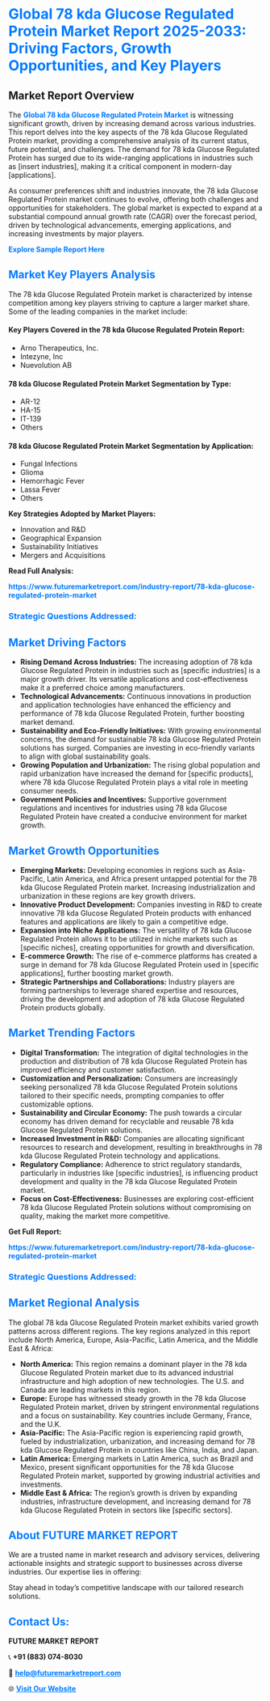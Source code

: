 <h1 style="color: #007BFF;">Global 78 kda Glucose Regulated Protein Market Report 2025-2033: Driving Factors, Growth Opportunities, and Key Players</h1>

<section id="overview">
<h2>Market Report Overview</h2>
<p>The <a href="https://www.futuremarketreport.com/industry-report/78-kda-glucose-regulated-protein-market" style="color: #007BFF; text-decoration: none;"><strong>Global 78 kda Glucose Regulated Protein Market</strong></a> is witnessing significant growth, driven by increasing demand across various industries. This report delves into the key aspects of the 78 kda Glucose Regulated Protein market, providing a comprehensive analysis of its current status, future potential, and challenges. The demand for 78 kda Glucose Regulated Protein has surged due to its wide-ranging applications in industries such as [insert industries], making it a critical component in modern-day [applications].</p>
<p>As consumer preferences shift and industries innovate, the 78 kda Glucose Regulated Protein market continues to evolve, offering both challenges and opportunities for stakeholders. The global market is expected to expand at a substantial compound annual growth rate (CAGR) over the forecast period, driven by technological advancements, emerging applications, and increasing investments by major players.</p>
</section>

<section id="overview">
<p><a href="https://www.futuremarketreport.com/request-sample/reportId=85098" style="color: #007BFF; text-decoration: none;"><strong>Explore Sample Report Here</strong></a></p>
</section>

<section id="key-players">
<h2 style="color: #007BFF;">Market Key Players Analysis</h2>
<p>The 78 kda Glucose Regulated Protein market is characterized by intense competition among key players striving to capture a larger market share. Some of the leading companies in the market include:</p>
<h4>Key Players Covered in the 78 kda Glucose Regulated Protein Report:</h4>
<ul><li>Arno Therapeutics, Inc.</li><li>Intezyne, Inc</li><li>Nuevolution AB</li></ul>
<h4>78 kda Glucose Regulated Protein Market Segmentation by Type:</h4>
<ul><li>AR-12</li><li>HA-15</li><li>IT-139</li><li>Others</li></ul>

<h4>78 kda Glucose Regulated Protein Market Segmentation by Application:</h4>
<ul><li>Fungal Infections</li><li>Glioma</li><li>Hemorrhagic Fever</li><li>Lassa Fever</li><li>Others</li></ul>
<p><strong>Key Strategies Adopted by Market Players:</strong></p>
<ul>
<li>Innovation and R&D</li>
<li>Geographical Expansion</li>
<li>Sustainability Initiatives</li>
<li>Mergers and Acquisitions</li>
</ul>
</section>

<section>
<p><strong>Read Full Analysis: </strong></p><a href="https://www.futuremarketreport.com/industry-report/78-kda-glucose-regulated-protein-market" style="color: #007BFF; text-decoration: none;"><strong>https://www.futuremarketreport.com/industry-report/78-kda-glucose-regulated-protein-market</strong></a>
<h3 style="color: #007BFF;">Strategic Questions Addressed:</h3>
</section>

<section id="driving-factors">
<h2 style="color: #007BFF;">Market Driving Factors</h2>
<ul>
<li><strong>Rising Demand Across Industries:</strong> The increasing adoption of 78 kda Glucose Regulated Protein in industries such as [specific industries] is a major growth driver. Its versatile applications and cost-effectiveness make it a preferred choice among manufacturers.</li>
<li><strong>Technological Advancements:</strong> Continuous innovations in production and application technologies have enhanced the efficiency and performance of 78 kda Glucose Regulated Protein, further boosting market demand.</li>
<li><strong>Sustainability and Eco-Friendly Initiatives:</strong> With growing environmental concerns, the demand for sustainable 78 kda Glucose Regulated Protein solutions has surged. Companies are investing in eco-friendly variants to align with global sustainability goals.</li>
<li><strong>Growing Population and Urbanization:</strong> The rising global population and rapid urbanization have increased the demand for [specific products], where 78 kda Glucose Regulated Protein plays a vital role in meeting consumer needs.</li>
<li><strong>Government Policies and Incentives:</strong> Supportive government regulations and incentives for industries using 78 kda Glucose Regulated Protein have created a conducive environment for market growth.</li>
</ul>
</section>

<section id="growth-opportunities">
<h2 style="color: #007BFF;">Market Growth Opportunities</h2>
<ul>
<li><strong>Emerging Markets:</strong> Developing economies in regions such as Asia-Pacific, Latin America, and Africa present untapped potential for the 78 kda Glucose Regulated Protein market. Increasing industrialization and urbanization in these regions are key growth drivers.</li>
<li><strong>Innovative Product Development:</strong> Companies investing in R&D to create innovative 78 kda Glucose Regulated Protein products with enhanced features and applications are likely to gain a competitive edge.</li>
<li><strong>Expansion into Niche Applications:</strong> The versatility of 78 kda Glucose Regulated Protein allows it to be utilized in niche markets such as [specific niches], creating opportunities for growth and diversification.</li>
<li><strong>E-commerce Growth:</strong> The rise of e-commerce platforms has created a surge in demand for 78 kda Glucose Regulated Protein used in [specific applications], further boosting market growth.</li>
<li><strong>Strategic Partnerships and Collaborations:</strong> Industry players are forming partnerships to leverage shared expertise and resources, driving the development and adoption of 78 kda Glucose Regulated Protein products globally.</li>
</ul>
</section>

<section id="trending-factors">
<h2 style="color: #007BFF;">Market Trending Factors</h2>
<ul>
<li><strong>Digital Transformation:</strong> The integration of digital technologies in the production and distribution of 78 kda Glucose Regulated Protein has improved efficiency and customer satisfaction.</li>
<li><strong>Customization and Personalization:</strong> Consumers are increasingly seeking personalized 78 kda Glucose Regulated Protein solutions tailored to their specific needs, prompting companies to offer customizable options.</li>
<li><strong>Sustainability and Circular Economy:</strong> The push towards a circular economy has driven demand for recyclable and reusable 78 kda Glucose Regulated Protein solutions.</li>
<li><strong>Increased Investment in R&D:</strong> Companies are allocating significant resources to research and development, resulting in breakthroughs in 78 kda Glucose Regulated Protein technology and applications.</li>
<li><strong>Regulatory Compliance:</strong> Adherence to strict regulatory standards, particularly in industries like [specific industries], is influencing product development and quality in the 78 kda Glucose Regulated Protein market.</li>
<li><strong>Focus on Cost-Effectiveness:</strong> Businesses are exploring cost-efficient 78 kda Glucose Regulated Protein solutions without compromising on quality, making the market more competitive.</li>
</ul>
</section>

<section>
<p><strong>Get Full Report: </strong></p><a href="https://www.futuremarketreport.com/industry-report/78-kda-glucose-regulated-protein-market" style="color: #007BFF; text-decoration: none;"><strong>https://www.futuremarketreport.com/industry-report/78-kda-glucose-regulated-protein-market</strong></a>
<h3 style="color: #007BFF;">Strategic Questions Addressed:</h3>
</section>


<section id="regional-analysis">
<h2 style="color: #007BFF;">Market Regional Analysis</h2>
<p>The global 78 kda Glucose Regulated Protein market exhibits varied growth patterns across different regions. The key regions analyzed in this report include North America, Europe, Asia-Pacific, Latin America, and the Middle East & Africa:</p>
<ul>
<li><strong>North America:</strong> This region remains a dominant player in the 78 kda Glucose Regulated Protein market due to its advanced industrial infrastructure and high adoption of new technologies. The U.S. and Canada are leading markets in this region.</li>
<li><strong>Europe:</strong> Europe has witnessed steady growth in the 78 kda Glucose Regulated Protein market, driven by stringent environmental regulations and a focus on sustainability. Key countries include Germany, France, and the U.K.</li>
<li><strong>Asia-Pacific:</strong> The Asia-Pacific region is experiencing rapid growth, fueled by industrialization, urbanization, and increasing demand for 78 kda Glucose Regulated Protein in countries like China, India, and Japan.</li>
<li><strong>Latin America:</strong> Emerging markets in Latin America, such as Brazil and Mexico, present significant opportunities for the 78 kda Glucose Regulated Protein market, supported by growing industrial activities and investments.</li>
<li><strong>Middle East & Africa:</strong> The region’s growth is driven by expanding industries, infrastructure development, and increasing demand for 78 kda Glucose Regulated Protein in sectors like [specific sectors].</li>
</ul>
</section>

<footer>
<h2 style="color: #007BFF;">About FUTURE MARKET REPORT</h2>
<p>We are a trusted name in market research and advisory services, delivering actionable insights and strategic support to businesses across diverse industries. Our expertise lies in offering:</p>

<p>Stay ahead in today’s competitive landscape with our tailored research solutions.</p>

<h2 style="color: #007BFF;">Contact Us:</h2>
<p><strong>FUTURE MARKET REPORT</strong></p>
<p>📞 <strong>+91 (883) 074-8030</strong></p>
<p>📧 <strong><a href="mailto:help@futuremarketreport.com" style="color: #007BFF;">help@futuremarketreport.com</a></strong></p>
<p>🌐 <strong><a href="https://www.futuremarketreport.com/" style="color: #007BFF;">Visit Our Website</a></strong></p>
</footer>